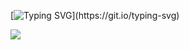 [![Typing SVG](https://readme-typing-svg.demolab.com?font=Fira+Code&size=15&duration=3200&pause=40&color=E0E4F7&center=true&vCenter=true&width=650&height=120&lines=Date%2C+do+you+like+fireworks%3F+I+love+them.;A+brilliant%2C+glimmering+fragment+of+time.;The+flash+begins+as+a+perfectly-ordered+chemical+reaction...+;that+melts+into+chaos.;Human+lives+are+the+same%2C+are+they+not%3F+As+is+the+universe+itself...;Blooming%2C+scattering+in+the+moment...;And+it's+only+a+single+moment%2C+isn't+it%3F+;A+unique+moment+that+you+can+never+revisit.+;That's+what+makes+life+beautiful.+Don't+you+think+so%3F;But+I've+spoken+enough.+It's+showtime.+;I+will+show+you+the+most+beautiful+fireworks+you've+ever+seen.;The+scattering+of+cerebral+plasma...+The+splattering+blood...+;It's+art.+Perfect%2C+beautiful+art+of+a+lonely+moment+in+time.;Don't+blink.+I+want+this+to+burn+in+your+retinas.+;Well...+the+one+you+have+left.)](https://git.io/typing-svg)

  ![](https://komarev.com/ghpvc/?username=sejimas&color=gray)
